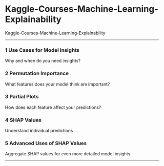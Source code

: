 # Kaggle-Courses-Machine-Learning-Explainability
Kaggle-Courses-Machine-Learning-Explainability

-------

### 1 Use Cases for Model Insights
Why and when do you need insights?

### 2 Permutation Importance
What features does your model think are important?

### 3 Partial Plots
How does each feature affect your predictions?

### 4 SHAP Values
Understand individual predictions

### 5 Advanced Uses of SHAP Values
Aggregate SHAP values for even more detailed model insights


-------

